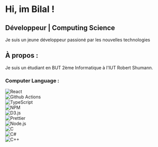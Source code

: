 # Hi, im Bilal ! 
## Développeur | Computing Science 
Je suis un jeune développeur passioné par les nouvelles technologies 
## À propos : 
Je suis un étudiant en BUT 2ème Informatique à l'IUT Robert Shumann. 
### Computer Language :

![React](https://img.shields.io/badge/-React-45b8d8?style=flat-square&logo=react&logoColor=white)  
![Github Actions](https://img.shields.io/badge/-Github_Actions-2088FF?style=flat-square&logo=github-actions&logoColor=white)  
![TypeScript](https://img.shields.io/badge/-TypeScript-007ACC?style=flat-square&logo=typescript&logoColor=white)  
![NPM](https://img.shields.io/badge/-NPM-CB3837?style=flat-square&logo=npm&logoColor=white)  
![D3.js](https://img.shields.io/badge/-D3.js-F9A03C?style=flat-square&logo=d3.js&logoColor=white)  
![Prettier](https://img.shields.io/badge/-Prettier-F7B93E?style=flat-square&logo=prettier&logoColor=white)  
![Node.js](https://img.shields.io/badge/-Nodejs-43853d?style=flat-square&logo=Node.js&logoColor=white)  
![C](https://img.shields.io/badge/-C-A8B9CC?style=flat-square&logo=c&logoColor=white)  
![C#](https://img.shields.io/badge/-C%23-239120?style=flat-square&logo=c-sharp&logoColor=white)  
![C++](https://img.shields.io/badge/-C%2B%2B-00599C?style=flat-square&logo=c%2B%2B&logoColor=white)  

